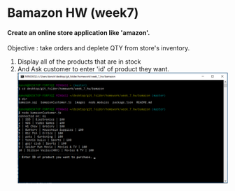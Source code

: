 # Bamazon HW (week7) 

#### Create an online store application like 'amazon'. 
Objective : take orders and deplete QTY from store's inventory. 

1. Display all of the products that are in stock 
2. And Ask customer to enter 'id' of product they want. 
![showAllProducts](./images/showAllProducts.png)






